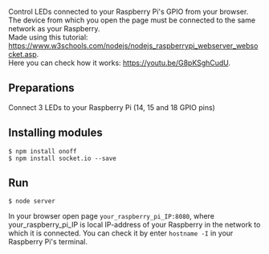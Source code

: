 Control LEDs connected to your Raspberry Pi's GPIO from your browser. The device from which you open the page must be connected to the same network as your Raspberry.
<br>
Made using this tutorial: https://www.w3schools.com/nodejs/nodejs_raspberrypi_webserver_websocket.asp.
<br>
Here you can check how it works: https://youtu.be/G8pKSghCudU.

Preparations
-
Connect 3 LEDs to your Raspberry Pi (14, 15 and 18 GPIO pins)

Installing modules
-

```
$ npm install onoff
$ npm install socket.io --save
```

Run
-
```
$ node server
```

In your browser open page `your_raspberry_pi_IP:8080`, where your_raspberry_pi_IP is local IP-address of your Raspberry in the network to which it is connected. You can check it by enter `hostname -I` in your Raspberry Pi's terminal.
